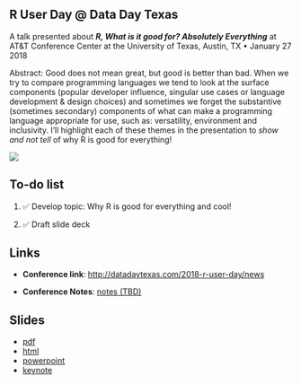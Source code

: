 ## R User Day @ Data Day Texas

A talk presented about **_R, What is it good for? Absolutely Everything_** at AT&T Conference Center at the University of Texas, Austin, TX • January 27 2018

Abstract: Good does not mean great, but good is better than bad. When we try to compare programming languages we tend to look at the surface components (popular developer influence, singular use cases or language development & design choices) and sometimes we forget the substantive (sometimes secondary) components of what can make a programming language appropriate for use, such as: versatility, environment and inclusivity. I’ll highlight each of these themes in the presentation to _show and not tell_ of why R is good for everything!

![](https://upload.wikimedia.org/wikipedia/commons/thumb/a/a5/Austin_Evening.jpg/640px-Austin_Evening.jpg)


## To-do list

1. :white_check_mark: Develop topic: Why R is good for everything and cool!

2. :white_check_mark: Draft slide deck


## Links

* **Conference link**: http://datadaytexas.com/2018-r-user-day/news

* **Conference Notes**: [notes (TBD)](notes.md)

## Slides

- [pdf](https://github.com/jasdumas/talks/blob/master/r-data-day-texas/r-user-ddtx-jasmine-dumas.pdf)
- [html](https://github.com/jasdumas/talks/blob/master/r-data-day-texas/r-user-ddtx-jasmine-dumas/index.html)
- [powerpoint](https://github.com/jasdumas/talks/blob/master/r-data-day-texas/r-user-ddtx-jasmine-dumas.pptx)
- [keynote](https://github.com/jasdumas/talks/blob/master/r-data-day-texas/r-user-ddtx-jasmine-dumas.key)
